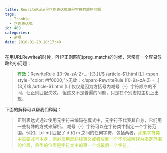 ```yaml
---
title: RewriteRule里正则表达式减号字符的顺序问题
tags:
  - Trouble
  - 正则表达式
id: 489
categories:
  - 杂项
date: 2010-01-20 18:17:40
---
```


在用URLRewrite的时候，PHP正则匹配(preg_match)的时候，常常有一个容易忽略的小问题：
> <span style="color: #008000;">有效：</span>RewriteRule ([0-9a-zA-Z+_.-]{3,})/$  /article-$1.html [L]
> <span style="color: #ff0000;">无效：</span>RewriteRule ([0-9a-zA-Z-+_.]{3,})/$  /article-$1.html [L]
仅仅是因为方括号内减号（-）字符顺序的不同，让正则匹配失效。
但这又不是普遍的问题，只是在个别虚拟主机上出现。

下面的解释可以帮我们释疑：
> 正则表达式通过使用元字符来编码在模式中，元字符不代表其自身，它们用一些特殊的方式来解析。
> 减号（-）字符可以在字符类中指定一个字符范围。例如，[d-m] 匹配了 d 和 m 之间的任何字符，包括两者。<span style="color: #afd42a;">如果字符类中需要减号本身，则必须用反斜线转义或者放到一个不能被解释为指定范围的位置，典型的位置是字符类中的第一个或最后一个字符。</span>